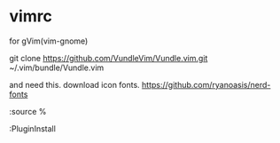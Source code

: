 # vimrc
for gVim(vim-gnome)

git clone https://github.com/VundleVim/Vundle.vim.git ~/.vim/bundle/Vundle.vim

and need this.
download icon fonts.
https://github.com/ryanoasis/nerd-fonts


:source %

:PluginInstall
